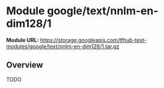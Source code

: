 # Module google/text/nnlm-en-dim128/1

**Module URL:** https://storage.googleapis.com/tfhub-test-modules/google/text/nnlm-en-dim128/1.tar.gz

## Overview

TODO
